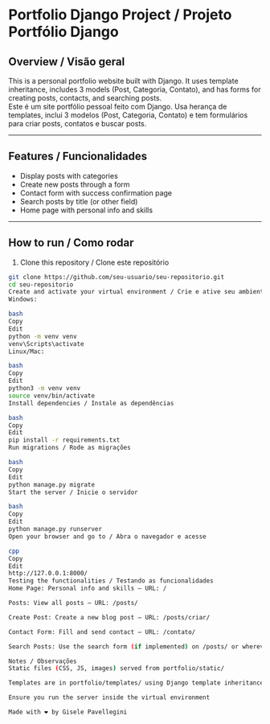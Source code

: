 # Portfolio Django Project / Projeto Portfólio Django

## Overview / Visão geral  
This is a personal portfolio website built with Django. It uses template inheritance, includes 3 models (Post, Categoria, Contato), and has forms for creating posts, contacts, and searching posts.  
Este é um site portfólio pessoal feito com Django. Usa herança de templates, inclui 3 modelos (Post, Categoria, Contato) e tem formulários para criar posts, contatos e buscar posts.

---

## Features / Funcionalidades  
- Display posts with categories  
- Create new posts through a form  
- Contact form with success confirmation page  
- Search posts by title (or other field)  
- Home page with personal info and skills  

---

## How to run / Como rodar  

1. Clone this repository / Clone este repositório  
```bash
git clone https://github.com/seu-usuario/seu-repositorio.git
cd seu-repositorio
Create and activate your virtual environment / Crie e ative seu ambiente virtual
Windows:

bash
Copy
Edit
python -m venv venv
venv\Scripts\activate
Linux/Mac:

bash
Copy
Edit
python3 -m venv venv
source venv/bin/activate
Install dependencies / Instale as dependências

bash
Copy
Edit
pip install -r requirements.txt
Run migrations / Rode as migrações

bash
Copy
Edit
python manage.py migrate
Start the server / Inicie o servidor

bash
Copy
Edit
python manage.py runserver
Open your browser and go to / Abra o navegador e acesse

cpp
Copy
Edit
http://127.0.0.1:8000/
Testing the functionalities / Testando as funcionalidades
Home Page: Personal info and skills — URL: /

Posts: View all posts — URL: /posts/

Create Post: Create a new blog post — URL: /posts/criar/

Contact Form: Fill and send contact — URL: /contato/

Search Posts: Use the search form (if implemented) on /posts/ or wherever you placed it

Notes / Observações
Static files (CSS, JS, images) served from portfolio/static/

Templates are in portfolio/templates/ using Django template inheritance

Ensure you run the server inside the virtual environment

Made with ❤️ by Gisele Pavellegini
